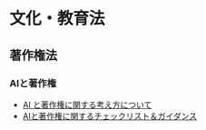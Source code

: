 # 文化・教育法

## 著作権法

### AIと著作権

- [AI と著作権に関する考え方について](https://www.bunka.go.jp/seisaku/bunkashingikai/chosakuken/pdf/94037901_01.pdf)
- [AIと著作権に関するチェックリスト＆ガイダンス](https://www.bunka.go.jp/seisaku/bunkashingikai/chosakuken/seisaku/r06_02/pdf/94089701_05.pdf)
